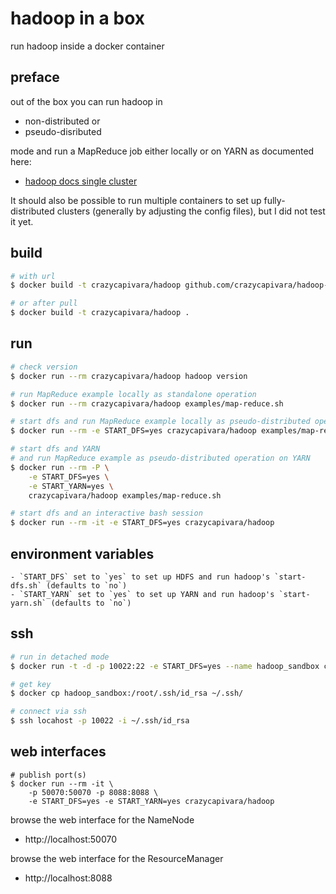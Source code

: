 # hadoop in a box

run hadoop inside a docker container

## preface

out of the box you can run hadoop in

- non-distributed or
- pseudo-disributed

mode and run a MapReduce job either locally or on YARN as documented here:

- [hadoop docs single cluster](https://hadoop.apache.org/docs/stable/hadoop-project-dist/hadoop-common/SingleCluster.html)

It should also be possible to run multiple containers to set up fully-distributed clusters (generally by adjusting the config files), but I did not test it yet.

## build

```bash
# with url
$ docker build -t crazycapivara/hadoop github.com/crazycapivara/hadoop-sandbox

# or after pull
$ docker build -t crazycapivara/hadoop . 
```

## run

```bash
# check version
$ docker run --rm crazycapivara/hadoop hadoop version

# run MapReduce example locally as standalone operation
$ docker run --rm crazycapivara/hadoop examples/map-reduce.sh

# start dfs and run MapReduce example locally as pseudo-distributed operation
$ docker run --rm -e START_DFS=yes crazycapivara/hadoop examples/map-reduce.sh

# start dfs and YARN
# and run MapReduce example as pseudo-distributed operation on YARN
$ docker run --rm -P \
    -e START_DFS=yes \
    -e START_YARN=yes \
    crazycapivara/hadoop examples/map-reduce.sh

# start dfs and an interactive bash session
$ docker run --rm -it -e START_DFS=yes crazycapivara/hadoop
```

## environment variables

```
- `START_DFS` set to `yes` to set up HDFS and run hadoop's `start-dfs.sh` (defaults to `no`)
- `START_YARN` set to `yes` to set up YARN and run hadoop's `start-yarn.sh` (defaults to `no`)
```

## ssh

```bash
# run in detached mode
$ docker run -t -d -p 10022:22 -e START_DFS=yes --name hadoop_sandbox crazycapivara/hadoop

# get key
$ docker cp hadoop_sandbox:/root/.ssh/id_rsa ~/.ssh/

# connect via ssh
$ ssh locahost -p 10022 -i ~/.ssh/id_rsa
```

## web interfaces

```
# publish port(s)
$ docker run --rm -it \
    -p 50070:50070 -p 8088:8088 \
    -e START_DFS=yes -e START_YARN=yes crazycapivara/hadoop
```

browse the web interface for the NameNode

- http://localhost:50070

browse the web interface for the ResourceManager

- http://localhost:8088

